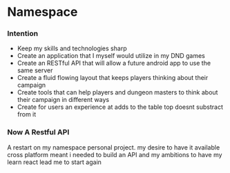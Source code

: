 # Namespace
### Intention
* Keep my skills and technologies sharp
* Create an application that I myself would utilize in my DND games
* Create an RESTful API that will allow a future android app to use the same server
* Create a fluid flowing layout that keeps players thinking about their campaign
* Create tools that can help players and dungeon masters to think about their campaign in different ways
* Create for users an experience at adds to the table top doesnt substract from it
### Now A Restful API
A restart on my namespace personal project. my desire to have it available cross platform meant i needed to build an API and my ambitions to have my learn react lead me to start again
